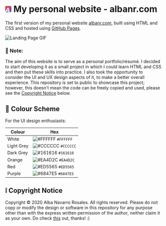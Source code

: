 # <img alt="Logo" src="img/favicon.png" width="20"/> My personal website - albanr.com
The first version of my personal website [albanr.com](https://albanr.com), built using HTML and CSS and hosted using [GitHub Pages](https://pages.github.com/).

![Landing Page GIF](img/landing_loop.gif "Landing Page GIF")

### :pushpin: Note:
The aim of this website is to serve as a personal portfolio/résumé. I decided to start developing it as a small project in which I could learn HTML and CSS and then put these skills into practice. I also took the opportunity to consider the UI and UX design aspects of it, to make a better overall experience. This repository is set to public to showcase this project; however, this doesn't mean the code can be freely copied and used, please see the [Copyright Notice](#grey_exclamation-copyright-notice) below.

## :art: Colour Scheme 

For the UI design enthusiasts:

| Colour         | Hex                                                                |
| -------------- | ------------------------------------------------------------------ |
| White          | ![#FFFFFF](https://via.placeholder.com/10/FFFFFF?text=+) `#FFFFFF` |
| Light Grey     | ![#CCCCCC](https://via.placeholder.com/10/CCCCCC?text=+) `#CCCCCC` |
| Dark Grey      | ![#161616](https://via.placeholder.com/10/161616?text=+) `#161616 `|
| Orange         | ![#EA4D2C](https://via.placeholder.com/10/ea4d2c?text=+) `#EA4D2C` |
| Red            | ![#ED5565](https://via.placeholder.com/10/ED5565?text=+) `#ED5565` |
| Purple         | ![#6847E5](https://via.placeholder.com/10/6847E5?text=+) `#6847E5` |


## :grey_exclamation: Copyright Notice

Copyright &copy; 2020 Alba Navarro Rosales. All rights reserved. Please do not copy or modify the design or software in this repository for any purpose other than with the express written permission of the author, neither claim it as your own. Do check [this](https://choosealicense.com/no-permission/) out, thanks! :)
